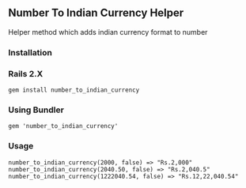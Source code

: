 ## Number To Indian Currency Helper

Helper method which adds indian currency format to number

### Installation

### Rails 2.X 
    gem install number_to_indian_currency

### Using Bundler

    gem 'number_to_indian_currency'

### Usage
    number_to_indian_currency(2000, false) => "Rs.2,000"
    number_to_indian_currency(2040.50, false) => "Rs.2,040.5"
    number_to_indian_currency(1222040.54, false) => "Rs.12,22,040.54"
